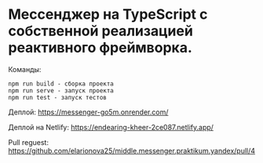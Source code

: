 # Мессенджер на TypeScript с собственной реализацией реактивного фреймворка.

Команды:
```
npm run build - cборка проекта
npm run serve - запуск проекта
npm run test - запуск тестов
```

Деплой: https://messenger-go5m.onrender.com/

Деплой на Netlify: https://endearing-kheer-2ce087.netlify.app/

Pull reguest: https://github.com/elarionova25/middle.messenger.praktikum.yandex/pull/4